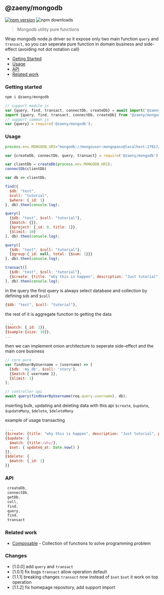 ## @zaeny/mongodb

[![npm version](https://img.shields.io/npm/v/@zaeny/mongodb.svg)](https://www.npmjs.com/package/@zaeny/mongodb)
![npm downloads](https://img.shields.io/npm/dm/@zaeny/mongodb.svg)  

> Mongodb utility pure functions

Wrap mongodb node.js driver so it expose only two main function `query` and `transact`, so you can seperate pure function in domain business and side-effect (avoiding not dot notation call)

- [Geting Started](#getting-started)
- [Usage](#usage)
- [API](#api)
- [Related work](#related-work)

### Getting started 

```sh
npm i @zaeny/mongodb
```

```js
// support module js 
var {query, find, transact, connectDb, createDb} = await import('@zaeny/mongodb);
import {query, find, transact, connectDb, createDb} from '@zaeny/mongodb; // individually
// support common js 
var {query} = require('@zaeny/mongodb');
```

### Usage 

```js
process.env.MONGODB_URI="mongodb://mongouser:mongopass@localhost:27017/test?authSource=admin&tls=false";

var {createDb, connectDb, query, transact} = require('@zaeny/mongodb');

var clientDb = createDb(process.env.MONGODB_URI);
connectDb(clientDb)

var db => clientDb;

find({
  $db: "test",
  $coll: "tutorial",
  $where: {_id: 1}
}, db).then(console.log);

query([
  {$db: "test", $coll: "tutorial"},
  {$match: {}},
  {$project: {_id: 0, title: 1}},
  {$limit: 10}
], db).then(console.log);

query([
  {$db: "test", $coll: "tutorial"},
  {$group:{_id: null, total: {$sum: 1}}}
], db).then(console.log);

transact([
  {$db: "test", $coll: "tutorial"},
  {$create: {title: "why this is happen", description: "Just tutorial", published: false}}  
], db).then(console.log);
```

in the query the first query is always select database and collection by defining `$db` and `$coll`

```js
{$db: "test", $coll: "tutorial"},
```
the rest of it is aggregate function to getting the data
```js
...,
{$match: {_id: 1}},
{$sample:{size: 10}},
...
```

then we can implement onion architecture to seperate side-effect and the main core business

```js
// core pure
var findUserByUsername = (username) => [
  {$db: 'my_db', $coll: 'story'},
  {$match:{ username }},
  {$limit: 1}
];

// controller api
await query(findUserByUsername(req.query.username), db);
```
inserting bulk, updating and deleting data with this api 
`$create`, `$update`, `$updateMany`, `$delete`, `$deleteMany`

example of usage transacting

```js
...,
{$create: {title: "why this is happen", description: "Just tutorial", published: false}}
{$update: {
  $match: {title:/why/},
  $set: { updated_at: Date.now() }
}},
{$delete: {
  $match: {_id: 1}
}}
```

### API
```js
 createDb,
 connectDb,
 getDb,
 coll,
 find,
 query,
 find,
 transact
```

### Related work
- [Composable](https://github.com/azizzaeny/composable/tree/main) - Collection of functions to solve programming problem

### Changes
 - [1.0.0] add `query` and `transact`
 - [1.0.1] fix bugs `transact` allow operation default
 - [1.1.1] breaking changes `transact` now instead of `$set` `$set` it work on top operation
 - [1.1.2] fix homepage repository, add support import 
